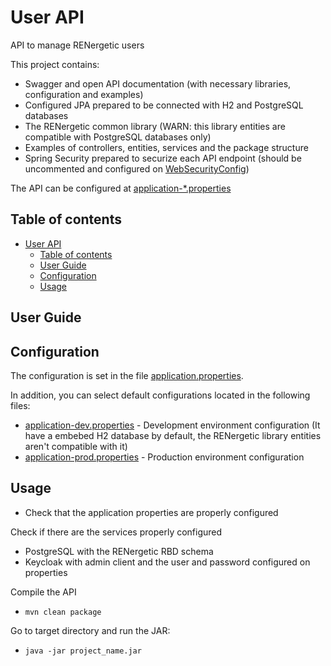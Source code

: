 
# User API

API to manage RENergetic users

This project contains:
 - Swagger and open API documentation (with necessary libraries, configuration and examples)
 - Configured JPA prepared to be connected with H2 and PostgreSQL databases
 - The RENergetic common library (WARN: this library entities are compatible with PostgreSQL databases only)
 - Examples of controllers, entities, services and the package structure
 - Spring Security prepared to securize each API endpoint (should be uncommented and configured on [WebSecurityConfig](src/main/java/com/renergetic/api/config/WebSecurityConfig.java))

The API can be configured at [application-*.properties](src/main/resources)

## Table of contents

- [User API](#user-api)
  - [Table of contents](#table-of-contents)
  - [User Guide](#user-guide)
  - [Configuration](#configuration)
  - [Usage](#usage)

## User Guide

## Configuration

The configuration is set in the file [application.properties](./src/main/resources/application.properties).

In addition, you can select default configurations located in the following files:
- [application-dev.properties](./src/main/resources/application-dev.properties) - Development environment configuration (It have a embebed H2 database by default, the RENergetic library entities aren't compatible with it)
- [application-prod.properties](./src/main/resources/application-prod.properties) - Production environment configuration

## Usage

- Check that the application properties are properly configured

Check if there are the services properly configured
 - PostgreSQL with the RENergetic RBD schema
 - Keycloak with admin client and the user and password configured on properties

Compile the API
 - `mvn clean package`

Go to target directory and run the JAR:
 - `java -jar project_name.jar`
